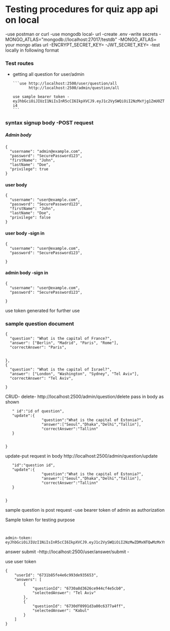 # Testing procedures for quiz app api on local
-use postman or curl
-use mongodb local- url
-create .env 
    -write secrets
        -MONGO_ATLAS="mongodb://localhost:27017/testdb"
        -MONGO_ATLAS= your mongo atlas url
        -ENCRYPT_SECRET_KEY=
        -JWT_SECRET_KEY=
    -test locally in following format
    

### Test routes
- getting all question for user/admin 

      ```use http://localhost:2500/user/question/all
             http://localhost:2500/admin/question/all

      use sample bearer token - eyJhbGciOiJIUzI1NiIsInR5cCI6IkpXVCJ9.eyJ1c2VySWQiOiI2NzMxYjg1ZmU0ZTZjOTkzZGU5MzU2NTMiLCJpYXQiOjE3MzEzMTE3MTF9.YqquIuSsDwhHCDid8cywL2qlnocSDdOOyMqgZi_g-i4
      ```
### syntax signup body -POST request

##### Admin body
```
{
  "username": "admin@example.com",
  "password": "SecurePassword123",
  "firstName": "John",
  "lastName": "Doe",
  "privilege": true
}
```
#### user body
```
{
  "username": "user@example.com",
  "password": "SecurePassword123",
  "firstName": "John",
  "lastName": "Doe",
  "privilege": false
}
```
#### user body -sign in
```
{
  "username": "user@example.com",
  "password": "SecurePassword123",
  
}
```

#### admin body -sign in
```
{
  "username": "user@example.com",
  "password": "SecurePassword123",
  
}
```

use token generated for further use

### sample question document

```
{
  "question": "What is the capital of France?",
  "answer": ["Berlin", "Madrid", "Paris", "Rome"],
  "correctAnswer": "Paris",
  
 
},
{
  "question": "What is the capital of Israel?",
  "answer": ["London", "Washington", "Sydney", "Tel Aviv"],
  "correctAnswer": "Tel Aviv",
        
}  
```
CRUD-
delete- http://localhost:2500/admin/question/delete 
pass in body as shown
```{
   " id":"id of question",
   "update":{
                "question":"What is the capital of Estonia?",
                "answer":["Seoul","Dhaka","Delhi","Tallin"],
                "correctAnswer":"Tallinn"
   }


}
```

update-put request in body  http://localhost:2500/admin/question/update
```{
   "id":"question id",
   "update":{
                "question":"What is the capital of Estonia?",
                "answer":["Seoul","Dhaka","Delhi","Tallin"],
                "correctAnswer":"Tallinn"
   }


}
```

sample question  is post request -use bearer token of admin as authorization



Sample token for testing purpose

```user-token :eyJhbGciOiJIUzI1NiIsInR5cCI6IkpXVCJ9.eyJ1c2VySWQiOiI2NzMxYjg1ZmU0ZTZjOTkzZGU5MzU2NTMiLCJpYXQiOjE3MzEzMTE3MTF9.YqquIuSsDwhHCDid8cywL2qlnocSDdOOyMqgZi_g-i4


admin-token: eyJhbGciOiJIUzI1NiIsInR5cCI6IkpXVCJ9.eyJ1c2VySWQiOiI2NzMwZDMxNTQwMzMxYmEwNmI1NTg3NjEiLCJpYXQiOjE3MzEyNTMwMTN9.Y_LzgaSqLeBqwvlplAcTzfmd63jR7oRPK5zFZrzHJ9w
```



answer submit -http://localhost:2500/user/answer/submit -

use user token 
```
{
    "userId": "6731b85fe4e6c993de935653",
    "answers": [
        {
            "questionId": "6730a8d3626ce944cf4e5cb0",
            "selectedAnswer": "Tel Aviv"
        },
        {
            "questionId": "6730df0991d3a00c6377a4ff",
            "selectedAnswer": "Kabul"
        }
    ]
}
```